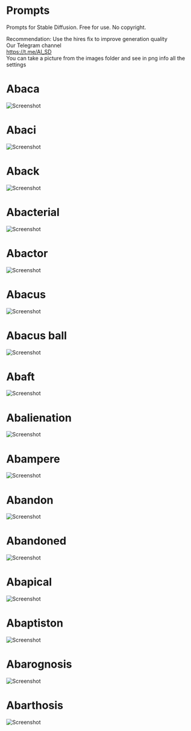 # Prompts
Prompts for Stable Diffusion. Free for use. No copyright.

Recommendation: Use the hires fix to improve generation quality<br />
Our Telegram channel <br />
https://t.me/AI_SD<br />
You can take a picture from the images folder and see in png info all the settings

# Abaca
![Screenshot](/images/00057-1117168247.png)

# Abaci
![Screenshot](/images/00058-3892979318.png)

# Aback
![Screenshot](/images/00068-820078026.png)

# Abacterial
![Screenshot](/images/00071-3440566356.png)

# Abactor
![Screenshot](/images/00080-3835174530.png)

# Abacus
![Screenshot](/images/00085-2925572915.png)

# Abacus ball
![Screenshot](/images/00086-110424440.png)

# Abaft 
![Screenshot](/images/00087-901101070.png)

# Abalienation 
![Screenshot](/images/00098-1735383097.png)

# Abampere 
![Screenshot](/images/00104-2087892545.png)

# Abandon 
![Screenshot](/images/00105-2574024683.png)

# Abandoned 
![Screenshot](/images/00106-4240768591.png)

# Abapical 
![Screenshot](/images/00112-2255992373.png)

# Abaptiston 
![Screenshot](/images/00113-1126805578.png)

# Abarognosis 
![Screenshot](/images/00116-333371337.png)

# Abarthosis 
![Screenshot](/images/00117-2519605347.png)